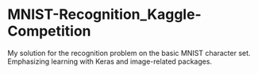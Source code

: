# MNIST-Recognition_Kaggle-Competition
My solution for the recognition problem on the basic MNIST character set. Emphasizing learning with Keras and image-related packages.
